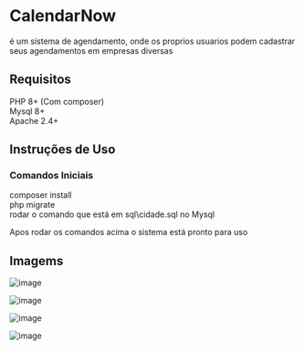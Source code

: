 # CalendarNow

é um sistema de agendamento, onde os proprios usuarios podem cadastrar seus agendamentos em empresas diversas

## Requisitos

PHP 8+ (Com composer)</br>
Mysql 8+</br>
Apache 2.4+</br>

## Instruções de Uso

### Comandos Iniciais

composer install</br>
php migrate</br>
rodar o comando que está em sql\cidade.sql no Mysql</br> 

Apos rodar os comandos acima o sistema está pronto para uso 

## Imagems

![image](https://github.com/user-attachments/assets/fba29d34-04f8-462c-ae3e-8fb60bf567e2)

![image](https://github.com/user-attachments/assets/25d12b4e-7ee3-449f-b42f-ec76cf760cf3)

![image](https://github.com/user-attachments/assets/2f13e9c3-8bf6-4627-9b32-7d04e5485841)

![image](https://github.com/user-attachments/assets/0ec47782-b3fb-4e8f-aa96-dfe3ff900eb2)



